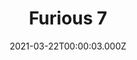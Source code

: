 ---
title: "Furious 7"
year: 2015
date: 2021-03-22T00:00:03.000Z
permalink: /almanac/movies/2021-03-22-furious-7/index.html
link: https://letterboxd.com/rknightuk/film/furious-7/1/
rating: 3
tmdbid: 168259
---